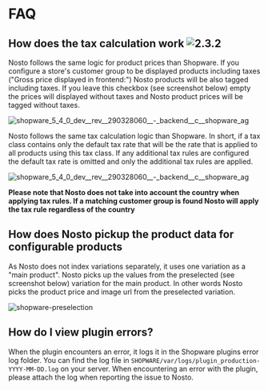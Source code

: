 # FAQ

## How does the tax calculation work ![2.3.2](https://img.shields.io/badge/nosto-2.3.2-green.svg)

Nosto follows the same logic for product prices than Shopware. If you configure a store's customer group to be displayed products including taxes \("Gross price displayed in frontend:"\) Nosto products will be also tagged including taxes. If you leave this checkbox \(see screenshot below\) empty the prices will displayed without taxes and Nosto product prices will be tagged without taxes.

![shopware\_5\_4\_0\_dev\_\_rev\_\_290328060\_\_-\_backend\_\_c\_\_shopware\_ag](https://user-images.githubusercontent.com/15191701/51747544-82aaa600-20b2-11e9-92ba-72b68aa3532a.png)

Nosto follows the same tax calculation logic than Shopware. In short, if a tax class contains only the default tax rate that will be the rate that is applied to all products using this tax class. If any additional tax rules are configured the default tax rate is omitted and only the additional tax rules are applied.

![shopware\_5\_4\_0\_dev\_\_rev\_\_290328060\_\_-\_backend\_\_c\_\_shopware\_ag](https://user-images.githubusercontent.com/15191701/51747468-46774580-20b2-11e9-8201-e0ec6a3d3919.png)

**Please note that Nosto does not take into account the country when applying tax rules. If a matching customer group is found Nosto will apply the tax rule regardless of the country**

## How does Nosto pickup the product data for configurable products

As Nosto does not index variations separately, it uses one variation as a "main product". Nosto picks up the values from the preselected \(see screenshot below\) variation for the main product. In other words Nosto picks the product price and image url from the preselected variation.

![shopware-preselection](https://user-images.githubusercontent.com/15191701/40541338-07acc27a-6024-11e8-8c0a-e0c7c809eecd.png)

## How do I view plugin errors?

When the plugin encounters an error, it logs it in the Shopware plugins error log folder. You can find the log file in `SHOPWARE/var/logs/plugin_production-YYYY-MM-DD.log` on your server. When encountering an error with the plugin, please attach the log when reporting the issue to Nosto.


